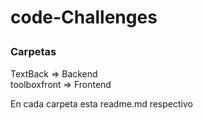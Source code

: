 # <p styles="color:yellow">code-Challenges</p>

### <p styles="color:green" > Carpetas </p>

TextBack => Backend <br>
toolboxfront => Frontend

En cada carpeta esta readme.md respectivo

